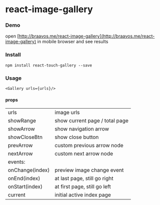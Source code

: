 # react-image-gallery

### Demo  

open [http://braavos.me/react-image-gallery](http://braavos.me/react-image-gallery) in mobile browser and see results

### Install

```
npm install react-touch-gallery --save
```

### Usage

```
<Gallery urls={urls}/>
```

#### props

<table>
    <tbody>
        <tr>
            <td>urls</td>
            <td>image urls</td>
        </tr>
        <tr>
            <td>showRange</td>
            <td>show current page / total page</td>
        </tr>
        <tr>
            <td>showArrow</td>
            <td>show navigation arrow</td>
        </tr>
        <tr>
            <td>showCloseBtn</td>
            <td>show close button</td>
        </tr>
        <tr>
            <td>prevArrow</td>
            <td>custom previous arrow node</td>
        </tr>
        <tr>
            <td>nextArrow</td>
            <td>custom next arrow node</td>
        </tr>
        <tr>
            <td colSpan="2">
                events:
            </td>
        </tr>
        <tr>
            <td>onChange(index)</td>
            <td>preview image change event</td>
        </tr>
        <tr>
            <td>onEnd(index)</td>
            <td>at last page, still go right</td>
        </tr>
        <tr>
            <td>onStart(index)</td>
            <td>at first page, still go left</td>
        </tr>
        <tr>
            <td>current</td>
            <td>initial active index page</td>
        </tr>
    </tbody>
</table>
